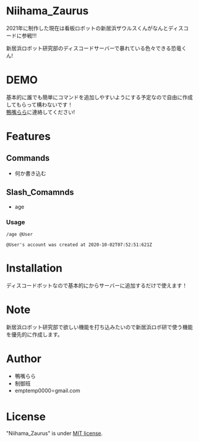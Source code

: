# Niihama_Zaurus

2021年に制作した現在は看板ロボットの新居浜ザウルスくんがなんとディスコードに参戦!!!


新居浜ロボット研究部のディスコードサーバーで暴れている色々できる恐竜くん!
# DEMO
基本的に誰でも簡単にコマンドを追加しやすいようにする予定なので自由に作成してもらって構わないです！  
[鴨嘴らら](https://github.com/emp-temp)に連絡してください!

# Features

## Commands
* 何か書き込む

## Slash_Comamnds
* age

### Usage
```
/age @User

@User's account was created at 2020-10-02T07:52:51:621Z
``` 
# Installation

ディスコードボットなので基本的に<URL>からサーバーに追加するだけで使えます！

# Note

新居浜ロボット研究部で欲しい機能を打ち込みたいので新居浜ロボ研で使う機能を優先的に作成します。

# Author

* 鴨嘴らら
* 制御班
* emptemp0000⭐️gmail.com

# License

"Niihama_Zaurus" is under [MIT license](https://en.wikipedia.org/wiki/MIT_License).

